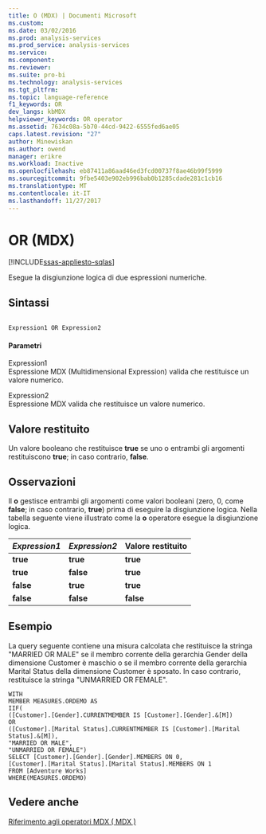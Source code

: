 ```yaml
---
title: O (MDX) | Documenti Microsoft
ms.custom: 
ms.date: 03/02/2016
ms.prod: analysis-services
ms.prod_service: analysis-services
ms.service: 
ms.component: 
ms.reviewer: 
ms.suite: pro-bi
ms.technology: analysis-services
ms.tgt_pltfrm: 
ms.topic: language-reference
f1_keywords: OR
dev_langs: kbMDX
helpviewer_keywords: OR operator
ms.assetid: 7634c08a-5b70-44cd-9422-6555fed6ae05
caps.latest.revision: "27"
author: Minewiskan
ms.author: owend
manager: erikre
ms.workload: Inactive
ms.openlocfilehash: eb87411a86aad46ed3fcd00737f8ae46b99f5999
ms.sourcegitcommit: 9fbe5403e902eb996bab0b1285cdade281c1cb16
ms.translationtype: MT
ms.contentlocale: it-IT
ms.lasthandoff: 11/27/2017
---
```

# <a name="or-mdx"></a>OR (MDX)
[!INCLUDE[ssas-appliesto-sqlas](../includes/ssas-appliesto-sqlas.md)]

  Esegue la disgiunzione logica di due espressioni numeriche.  
  
## <a name="syntax"></a>Sintassi  
  
```  
  
Expression1 OR Expression2   
```  
  
#### <a name="parameters"></a>Parametri  
 Expression1  
 Espressione MDX (Multidimensional Expression) valida che restituisce un valore numerico.  
  
 Expression2  
 Espressione MDX valida che restituisce un valore numerico.  
  
## <a name="return-value"></a>Valore restituito  
 Un valore booleano che restituisce **true** se uno o entrambi gli argomenti restituiscono **true**; in caso contrario, **false**.  
  
## <a name="remarks"></a>Osservazioni  
 Il **o** gestisce entrambi gli argomenti come valori booleani (zero, 0, come **false**; in caso contrario, **true**) prima di eseguire la disgiunzione logica. Nella tabella seguente viene illustrato come la **o** operatore esegue la disgiunzione logica.  
  
|*Expression1*|*Expression2*|Valore restituito|  
|-------------------|-------------------|------------------|  
|**true**|**true**|**true**|  
|**true**|**false**|**true**|  
|**false**|**true**|**true**|  
|**false**|**false**|**false**|  
  
## <a name="example"></a>Esempio  
 La query seguente contiene una misura calcolata che restituisce la stringa "MARRIED OR MALE" se il membro corrente della gerarchia Gender della dimensione Customer è maschio o se il membro corrente della gerarchia Marital Status della dimensione Customer è sposato. In caso contrario, restituisce la stringa "UNMARRIED OR FEMALE".  
  
```  
WITH  
MEMBER MEASURES.ORDEMO AS  
IIF(  
([Customer].[Gender].CURRENTMEMBER IS [Customer].[Gender].&[M])  
OR  
([Customer].[Marital Status].CURRENTMEMBER IS [Customer].[Marital Status].&[M]),  
"MARRIED OR MALE",  
"UNMARRIED OR FEMALE")  
SELECT [Customer].[Gender].[Gender].MEMBERS ON 0,  
[Customer].[Marital Status].[Marital Status].MEMBERS ON 1  
FROM [Adventure Works]  
WHERE(MEASURES.ORDEMO)  
```  
  
## <a name="see-also"></a>Vedere anche  
 [Riferimento agli operatori MDX &#40; MDX &#41;](../mdx/mdx-operator-reference-mdx.md)  
  
  
